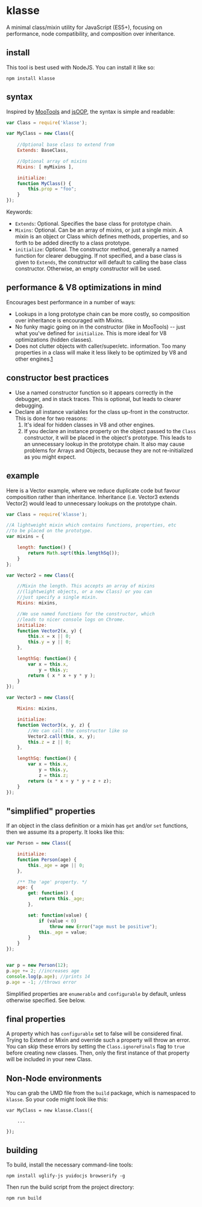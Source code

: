 # klasse

A minimal class/mixin utility for JavaScript (ES5+), focusing on performance, node compatibility, and composition over inheritance. 

## install

This tool is best used with NodeJS. You can install it like so:

```
npm install klasse
```

## syntax

Inspired by [MooTools](http://mootools.net/docs/core/Class/Class) and [jsOOP](https://github.com/MikkoH/jsOOP), the syntax is simple and readable:

```javascript
var Class = require('klasse');

var MyClass = new Class({
	
	//Optional base class to extend from
	Extends: BaseClass,

	//Optional array of mixins
	Mixins: [ myMixins ], 

	initialize:
	function MyClass() {
		this.prop = "foo";
	}
});
```

Keywords:
	
- `Extends`: Optional. Specifies the base class for prototype chain.
- `Mixins`: Optional. Can be an array of mixins, or just a single mixin. A mixin is an object or Class which defines methods, properties, and so forth to be added directly to a class prototype. 
- `initialize`: Optional. The constructor method, generally a named function for clearer debugging. If not specified, and a base class is given to `Extends`, the constructor will default to calling the base class constructor. Otherwise, an empty constructor will be used.

## performance & V8 optimizations in mind

Encourages best performance in a number of ways:

- Lookups in a long prototype chain can be more costly, so composition over inheritance is encouraged with Mixins.
- No funky magic going on in the constructor (like in MooTools) -- just what you've defined for `initialize`. This is more ideal for V8 optimizations (hidden classes).
- Does not clutter objects with caller/super/etc. information. Too many properties in a class will make it less likely to be optimized by V8 and other engines.[1](http://console-to-chrome.appspot.com/#26) 

## constructor best practices

- Use a named constructor function so it appears correctly in the debugger, and in stack traces. This is optional, but leads to clearer debugging.
- Declare all instance variables for the class up-front in the constructor. This is done for two reasons:
	1. It's ideal for hidden classes in V8 and other engines.
	2. If you declare an instance property on the object passed to the `Class` constructor, it will be
	placed in the object's prototype. This leads to an unnecessary lookup in the prototype chain. It also may cause problems for Arrays and Objects, because they are not re-initialized as you might expect.

## example

Here is a Vector example, where we reduce duplicate code but favour composition rather than inheritance. Inheritance (i.e. Vector3 extends Vector2) would lead to unnecessary lookups on the prototype chain.


```javascript
var Class = require('klasse');

//A lightweight mixin which contains functions, properties, etc 
//to be placed on the prototype.
var mixins = {

	length: function() {
		return Math.sqrt(this.lengthSq());
	}
};

var Vector2 = new Class({

	//Mixin the length. This accepts an array of mixins
	//(lightweight objects, or a new Class) or you can 
	//just specify a single mixin.
	Mixins: mixins,

	//We use named functions for the constructor, which
	//leads to nicer console logs on Chrome.
	initialize: 
	function Vector2(x, y) {
		this.x = x || 0;
		this.y = y || 0;
	},

	lengthSq: function() {
		var x = this.x, 
			y = this.y;
		return ( x * x + y * y );
	}
});

var Vector3 = new Class({

	Mixins: mixins,

	initialize: 
	function Vector3(x, y, z) {
		//We can call the constructor like so
		Vector2.call(this, x, y);
		this.z = z || 0;
	},

	lengthSq: function() {
		var x = this.x,
			y = this.y,
			z = this.z;
		return (x * x + y * y + z + z);
	}
});
```

## "simplified" properties

If an object in the class definition or a mixin has `get` and/or `set` functions, then we assume its a property. It looks like this:

```javascript
var Person = new Class({

	initialize: 
	function Person(age) {
		this._age = age || 0;
	},

    /** The 'age' property. */
    age: {
        get: function() { 
            return this._age;
        },

        set: function(value) {
            if (value < 0)
                throw new Error("age must be positive");
            this._age = value;
        }
    }
});


var p = new Person(12);
p.age += 2; //increases age
console.log(p.age); //prints 14
p.age = -1; //throws error
```

Simplified properties are `enumerable` and `configurable` by default, unless otherwise specified. See below.

## final properties

A property which has `configurable` set to false will be considered final. Trying to Extend or Mixin and override such a property will throw an error. You can skip these errors by setting the `Class.ignoreFinals` flag to `true` before creating new classes. Then, only the first instance of that property will be included in your new Class. 


## Non-Node environments

You can grab the UMD file from the `build` package, which is namespaced to `klasse`. So your code might look like this:

```
var MyClass = new klasse.Class({
	
	...

});
```

## building

To build, install the necessary command-line tools:

```
npm install uglify-js yuidocjs browserify -g
```

Then run the build script from the project directory:

```
npm run build
```


